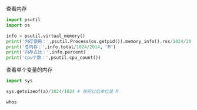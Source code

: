 


查看内存

```python
import psutil
import os

info = psutil.virtual_memory()
print('内存使用：',psutil.Process(os.getpid()).memory_info().rss/1024/2014, 'M')
print('总内存：',info.total/1024/2014, 'M')
print('内存占比：',info.percent)
print('cpu个数：',psutil.cpu_count())
```

查看单个变量的内存

```python
import sys

sys.getsizeof(a)/1024/1024 # 除完以后单位是 M
```

```python
whos
```
